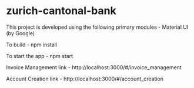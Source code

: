 # zurich-cantonal-bank

This project is developed using the following primary modules -
Material UI (by Google)

To build -
npm install

To start the app -
npm start

Invoice Management link -
http://localhost:3000/#/invoice_management

Account Creation link -
http://localhost:3000/#/account_creation

